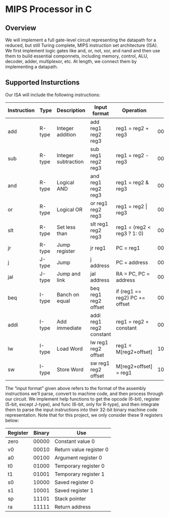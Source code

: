 # MIPS Processor in C

## Overview

We will implement a full gate-level circuit representing the datapath for a reduced, but still Turing complete, MIPS instruction set architecture (ISA). We first implement logic gates like and, or, not, xor, and nand and then use them to build essential componnets, including memory, control, ALU, decoder, adder, multiplexor, etc. At length, we connect them by implementing a datapath. 

## Supported Insturctions

Our ISA will include the following instructions:

| Instruction | Type   | Description         | Input format            | Operation                      | op     | func   |
|-------------|--------|---------------------|-------------------------|--------------------------------|--------|--------|
| add         | R-type | Integer addition    | add reg1 reg2 reg3      | reg1 = reg2 + reg3             | 000000 | 100000 |
| sub         | R-type | Integer subtraction | sub reg1 reg2 reg3      | reg1 = reg2 - reg3             | 000000 | 100010 |
| and         | R-type | Logical AND         | and reg1 reg2 reg3      | reg1 = reg2 & reg3             | 000000 | 100100 |
| or          | R-type | Logical OR          | or reg1 reg2 reg3       | reg1 = reg2 \| reg3            | 000000 | 100101 |
| slt         | R-type | Set less than       | slt reg1 reg2 reg3      | reg1 = (reg2 < reg3 ? 1: 0)    | 000000 | 101010 |
| jr          | R-type | Jump register       | jr reg1                 | PC = reg1                      | 000000 | 001000 |
| j           | J-type | Jump                | j address               | PC = address                   | 000010 |        |
| jal         | J-type | Jump and link       | jal address             | RA = PC, PC = address          | 000011 |        |
| beq         | I-type | Banch on equal      | beq reg1 reg2 offset    | if (reg1 == reg2) PC += offset | 000100 |        |
| addi        | I-type | Add immediate       | addi reg1 reg2 constant | reg1 = reg2 + constant         | 001000 |        |
| lw          | I-type | Load Word           | lw reg1 reg2 offset     | reg1 = M[reg2+offset]          | 100011 |        |
| sw          | I-type | Store Word          | sw reg1 reg2 offset     | M[reg2+offset] = reg1          | 101011 |        |

The “input format” given above refers to the format of the assembly instructions we’ll parse, convert to machine code, and then process through our circuit. We implement help functions to get the opcode (6-bit), register (5-bit, except J-type), and func (6-bit, only for R-type), and then integrate them to parse the input instructions into their 32-bit binary machine code representation. Note that for this project, we only consider these 9 registers below:

| Register | Binary | Use                     |
|----------|--------|-------------------------|
| zero     | 00000  | Constant value 0        |
| v0       | 00010  | Return value register 0 |
| a0       | 00100  | Argument register 0     |
| t0       | 01000  | Temporary register 0    |
| t1       | 01001  | Temporary register 1    |
| s0       | 10000  | Saved register 0        |
| s1       | 10001  | Saved register 1        |
| sp       | 11101  | Stack pointer           |
| ra       | 11111  | Return address          |  


